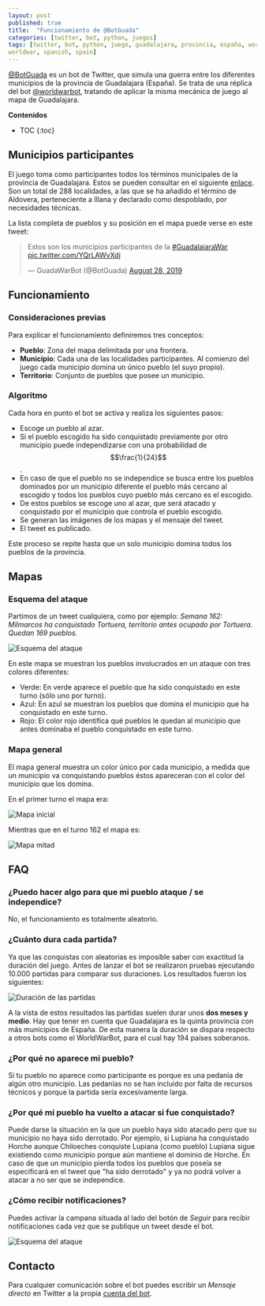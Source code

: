 ```yaml
---
layout: post
published: true
title:  "Funcionamiento de @BotGuada"
categories: [twitter, bot, python, juegos]
tags: [twitter, bot, python, juego, guadalajara, provincia, españa, worldwarbot,
worldwar, spanish, spain]
---
```


[@BotGuada][1] es un bot de Twitter, que simula una guerra entre los diferentes municipios de la provincia de Guadalajara (España). Se trata de una réplica del bot [@worldwarbot][2], tratando de aplicar la misma mecánica de juego al mapa de Guadalajara.

**Contenidos**
* TOC
{:toc}

## Municipios participantes

El juego toma como participantes todos los términos municipales de la provincia de Guadalajara. Estos se pueden consultar en el siguiente [enlace][3]. Son un total de 288 localidades, a las que se ha añadido el término de Aldovera, perteneciente a Illana y declarado como despoblado, por necesidades técnicas.

La lista completa de pueblos y su posición en el mapa puede verse en este tweet:

<blockquote class="twitter-tweet"><p lang="es" dir="ltr">Estos son los municipios participantes de la <a href="https://twitter.com/hashtag/GuadalajaraWar?src=hash&amp;ref_src=twsrc%5Etfw">#GuadalajaraWar</a> <a href="https://t.co/YQrLAWvXdj">pic.twitter.com/YQrLAWvXdj</a></p>&mdash; GuadaWarBot (@BotGuada) <a href="https://twitter.com/BotGuada/status/1166799318793302016?ref_src=twsrc%5Etfw">August 28, 2019</a></blockquote> <script async src="https://platform.twitter.com/widgets.js" charset="utf-8"></script>

## Funcionamiento

### Consideraciones previas

Para explicar el funcionamiento definiremos tres conceptos:

* **Pueblo**: Zona del mapa delimitada por una frontera.
* **Municipio**: Cada una de las localidades participantes. Al comienzo del juego cada municipio domina un único pueblo (el suyo propio).
* **Territorio**: Conjunto de pueblos que posee un municipio.

### Algoritmo

Cada hora en punto el bot se activa y realiza los siguientes pasos:

* Escoge un pueblo al azar.
* Si el pueblo escogido ha sido conquistado previamente por otro municipio puede independizarse con una probabilidad de $$\frac{1}{24}$$.
* En caso de que el pueblo no se independice se busca entre los pueblos dominados por un municipio diferente el pueblo más cercano al escogido y todos los pueblos cuyo pueblo más cercano es el escogido.
* De estos pueblos se escoge uno al azar, que será atacado y conquistado por el municipio que controla el pueblo escogido.
* Se generan las imágenes de los mapas y el mensaje del tweet.
* El tweet es publicado.

Este proceso se repite hasta que un solo municipio domina todos los pueblos de la provincia.

## Mapas

### Esquema del ataque

Partimos de un tweet cualquiera, como por ejemplo: *Semana 162: Milmarcos ha conquistado Tortuera, territorio antes ocupado por Tortuera. Quedan 169 pueblos.*

![Esquema del ataque](/assets/GuadaBot-Funcionamiento/esquema.png)

En este mapa se muestran los pueblos involucrados en un ataque con tres colores diferentes:

* Verde: En verde aparece el pueblo que ha sido conquistado en este turno (sólo uno por turno).
* Azul: En azul se muestran los pueblos que domina el municipio que ha conquistado en este turno.
* Rojo: El color rojo identifica qué pueblos le quedan al municipio que antes dominaba el pueblo conquistado en este turno.

### Mapa general

El mapa general muestra un color único por cada municipio, a medida que un municipio va conquistando pueblos éstos apareceran con el color del municipio que los domina.

En el primer turno el mapa era:

![Mapa inicial](/assets/GuadaBot-Funcionamiento/inicial.png)

Mientras que en el turno 162 el mapa es:

![Mapa mitad](/assets/GuadaBot-Funcionamiento/general.png)

## FAQ

### ¿Puedo hacer algo para que mi pueblo ataque / se independice?

No, el funcionamiento es totalmente aleatorio.

### ¿Cuánto dura cada partida?

Ya que las conquistas con aleatorias es imposible saber con exactitud la duración del juego. Antes de lanzar el bot se realizaron pruebas ejecutando 10.000 partidas para comparar sus duraciones. Los resultados fueron los siguientes:

![Duración de las partidas](/assets/GuadaBot-Funcionamiento/stats.jpeg)

A la vista de estos resultados las partidas suelen durar unos **dos meses y medio**. Hay que tener en cuenta que Guadalajara es la quinta provincia con más municipios de España. De esta manera la duración se dispara respecto a otros bots como el WorldWarBot, para el cual hay 194 países soberanos.

### ¿Por qué no aparece mi pueblo?

Si tu pueblo no aparece como participante es porque es una pedanía de algún otro municipio. Las pedanías no se han incluido por falta de recursos técnicos y porque la partida sería excesivamente larga.

### ¿Por qué mi pueblo ha vuelto a atacar si fue conquistado?

Puede darse la situación en la que un pueblo haya sido atacado pero que su municipio no haya sido derrotado. Por ejemplo, si Lupiana ha conquistado Horche aunque Chiloeches conquiste Lupiana (como pueblo) Lupiana sigue existiendo como municipio porque aún mantiene el dominio de Horche. En caso de que un municipio pierda todos los pueblos que poseía se especificará en el tweet que "ha sido derrotado" y ya no podrá volver a atacar a no ser que se independice.

### ¿Cómo recibir notificaciones?

Puedes activar la campana situada al lado del botón de *Seguir* para recibir notificaciones cada vez que se publique un tweet desde el bot.

![Esquema del ataque](/assets/GuadaBot-Funcionamiento/bot_campana.png)

## Contacto

Para cualquier comunicación sobre el bot puedes escribir un *Mensaje directo* en Twitter a la propia [cuenta del bot][1].

[1]: https://twitter.com/BotGuada
[2]: https://worldwarbot.com/bots/
[3]: https://es.wikipedia.org/wiki/Anexo:Municipios_de_la_provincia_de_Guadalajara
